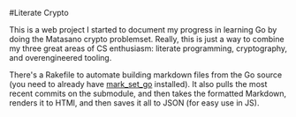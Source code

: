 #Literate Crypto

This is a web project I started to document my progress in learning Go by
doing the Matasano crypto problemset. Really, this is just a way to
combine my three great areas of CS enthusiasm: literate programming,
cryptography, and overengineered tooling.

There's a Rakefile to automate building markdown files from the Go source
(you need to already have
[mark_set_go](https://github.com/aliceriot/mark_set_go) installed). It
also pulls the most recent commits on the submodule, and then takes the
formatted Markdown, renders it to HTMl, and then saves it all to JSON (for
easy use in JS).
